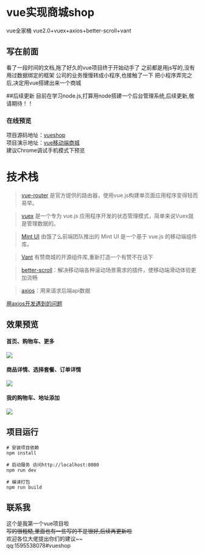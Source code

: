# vue实现商城shop
vue全家桶 vue2.0+vuex+axios+better-scroll+vant


## 写在前面
看了一段时间的文档,拖了好久的vue项目终于开始动手了
之前都是用js写的,没有用过数据绑定的框架
公司的业务慢慢转成小程序,也接触了一下
把小程序弄完之后,决定用vue搭建出来一个商城

##后续更新
目前在学习node.js,打算用node搭建一个后台管理系统,后续更新,敬请期待！！

### 在线预览
项目源码地址：[vueshop](https://github.com/zhangchunna/vueshop)<br>
项目演示地址：[vue移动端商城](http://47.107.243.68)<br>
建议Chrome调试手机模式下预览<br>

# 技术栈
> [vue-router](https://router.vuejs.org/zh-cn/) 是官方提供的路由器，使用vue.js构建单页面应用程序变得轻而易举。

> [vuex](https://vuex.vuejs.org/zh-cn/) 是一个专为 vue.js 应用程序开发的状态管理模式，简单来说Vuex就是管理数据的。

> [Mint UI](http://mint-ui.github.io/#!/zh-cn) 由饿了么前端团队推出的 Mint UI 是一个基于 vue.js 的移动端组件库。

> [Vant](https://youzan.github.io/vant/#/zh-CN/intro) 有赞商城的开源组件库,重新打造一个有赞不在话下

> [better-scroll](http://ustbhuangyi.github.io/better-scroll/doc/options.html)：解决移动端各种滚动场景需求的插件，使移动端滑动体验更加流畅

> [axios](https://www.npmjs.com/package/axios)：用来请求后端api数据

[用axios开发遇到的问题](https://blog.csdn.net/sinat_27339925/article/details/84104358)

## 效果预览

#### 首页、购物车、更多
![](https://img.alicdn.com/imgextra/i3/2445381426/O1CN01EKTWXq1MP9HYSCnc3_!!2445381426.jpg)

#### 商品详情、选择套餐、订单详情
![](https://img.alicdn.com/imgextra/i2/2445381426/O1CN014qVlRO1MP9HXbG778_!!2445381426.jpg)


#### 我的购物车、地址添加
![](https://img.alicdn.com/imgextra/i3/2445381426/O1CN01UFAJik1MP9HWoLeCU_!!2445381426.jpg)



## 项目运行
```
# 安装项目依赖
npm install 

# 启动服务 访问http://localhost:8080
npm run dev

# 编译打包
npm run build
```
## 联系我
这个是我第一个vue项目啦~~<br>
写的很粗糙,里面也有一些写的不是很好,后续再更新啦~~<br>
欢迎各位大佬提出你们的建议~~<br>
qq:1595538078#vueshop
